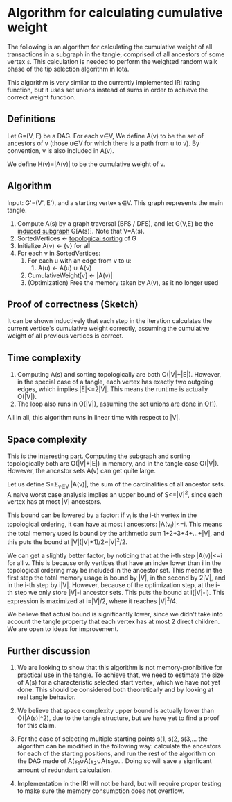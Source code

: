 # Algorithm for calculating cumulative weight
The following is an algorithm for calculating the cumulative weight of all transactions in a subgraph in the tangle, comprised of all ancestors of some vertex `s`. This calculation is needed to perform the weighted random walk phase of the tip selection algorithm in Iota.

This algorithm is very similar to the currently implemented IRI rating function, but it uses set unions instead of sums in order to achieve the correct weight function.

## Definitions
Let G=(V, E) be a DAG. For each v∈V, We define A(v) to be the set of ancestors of v (those u∈V for which there is a path from u to v). By convention, v is also included in A(v).

We define H(v)=|A(v)| to be the cumulative weight of v.

## Algorithm
Input: G'=(V', E'), and a starting vertex s∈V. This graph represents the main tangle.

1. Compute A(s) by a graph traversal (BFS / DFS), and let G(V,E) be the [induced subgraph](https://en.wikipedia.org/wiki/Induced_subgraph) G[A(s)]. Note that V=A(s).
1. SortedVertices ← [topological sorting](https://en.wikipedia.org/wiki/Topological_sorting) of G
1. Initialize A(v) ← {v} for all 
1. For each v in SortedVertices:
    1. For each u with an edge from v to u:
          1. A(u) ← A(u) ∪ A(v)
    1. CumulativeWeight[v] ← |A(v)|
    1. (Optimization) Free the memory taken by A(v), as it no longer used

## Proof of correctness (Sketch)
It can be shown inductively that each step in the iteration calculates the current vertice's cumulative weight correctly, assuming the cumulative weight of all previous vertices is correct.

## Time complexity
1. Computing A(s) and sorting topologically are both O(|V|+|E|). However, in the special case of a tangle, each vertex has exactly two outgoing edges, which implies |E|<=2|V|. This means the runtime is actually O(|V|).
1. The loop also runs in O(|V|), assuming the [set unions are done in O(1)](https://en.wikipedia.org/wiki/Disjoint-set_data_structure#Time_complexity).

All in all, this algorithm runs in linear time with respect to |V|.

## Space complexity
This is the interesting part. Computing the subgraph and sorting topologically both are O(|V|+|E|) in memory, and in the tangle case O(|V|). However, the ancestor sets A(v) can get quite large.

Let us define S=Σ<sub>v∈V</sub> |A(v)|, the sum of the cardinalities of all ancestor sets. A naive worst case analysis implies an upper bound of S<=|V|<sup>2</sup>, since each vertex has at most |V| ancestors.

This bound can be lowered by a factor: if v<sub>i</sub> is the i-th vertex in the topological ordering, it can have at most i ancestors: |A(v<sub>i</sub>)|<=i. This means the total memory used is bound by the arithmetic sum 1+2+3+4+...+|V|, and this puts the bound at |V|(|V|+1)/2≈|V|<sup>2</sup>/2.

We can get a slightly better factor, by noticing that at the i-th step |A(v)|<=i for all v. This is because only vertices that have an index lower than i in the topological ordering may be included in the ancestor set. This means in the first step the total memory usage is bound by |V|, in the second by 2|V|, and in the i-th step by i|V|. However, because of the optimization step, at the i-th step we only store |V|-i ancestor sets. This puts the bound at i(|V|-i). This expression is maximized at i=|V|/2, where it reaches |V|<sup>2</sup>/4.

We believe that actual bound is significantly lower, since we didn't take into account the tangle property that each vertex has at most 2 direct children. We are open to ideas for improvement.

## Further discussion
1. We are looking to show that this algorithm is not memory-prohibitive for practical use in the tangle. To achieve that, we need to estimate the size of A(s) for a characteristic selected start vertex, which we have not yet done. This should be considered both theoretically and by looking at real tangle behavior.

1. We believe that space complexity upper bound is actually lower than O(|A(s)|^2), due to the tangle structure, but we have yet to find a proof for this claim.

1. For the case of selecting multiple starting points s(1</sub>, s(2</sub>, s(3</sub>,... the algorithm can be modified in the following way: calculate the ancestors for each of the starting positions, and run the rest of the algorithm on the DAG made of A(s<sub>1</sub></sub>∪A(s<sub>2</sub></sub>∪A(s<sub>3</sub></sub>∪... Doing so will save a signficant amount of redundant calculation.

1. Implementation in the IRI will not be hard, but will require proper testing to make sure the memory consumption does not overflow.